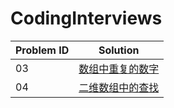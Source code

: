 # CodingInterviews


| Problem ID | Solution |
| ---- | ---- |
| 03 | [数组中重复的数字](./03/) |
| 04 | [二维数组中的查找](./04/) |